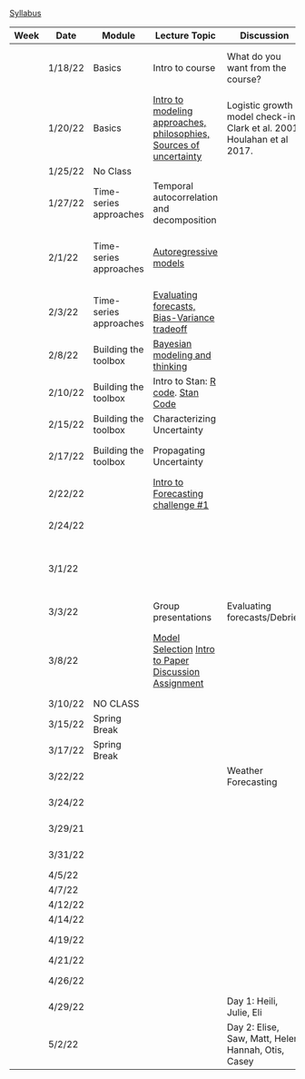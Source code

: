 [Syllabus](Syllabus.pdf)


|Week|Date   |Module                |Lecture Topic                                                     |Discussion                                                              |Lab                                                     |Reading                                                                                |
|----|-------|----------------------|------------------------------------------------------------------|------------------------------------------------------------------------|--------------------------------------------------------|---------------------------------------------------------------------------------------|
|    |1/18/22|Basics                |Intro to course                                                   |What do you want from the course?                                       |[Density-dependent population model](labs/intro2R.html) |                                                                                       |
|    |1/20/22|Basics                |[Intro to modeling approaches, philosophies, Sources of uncertainty](lectures/Lecture2.pdf)|Logistic growth model check-in, Clark et al. 2001, Houlahan et al 2017. |                                                        |[Clark et al. 2001](papers/Clark2001.pdf) , [Houlahan et al. 2017](papers/Houlahan2016.pdf)|
|    |1/25/22|No Class              |                                                                  |                                                                        |                                                        |                                                                                       |
|    |1/27/22|Time-series approaches|Temporal autocorrelation and decomposition                        |                                                                        |[Time-series decomposition](labs/ts_decomp_autocorr.html)                              |                                                                                       |
|    |2/1/22 |Time-series approaches|[Autoregressive models](lectures/ARmodels.pdf)                                             |                                                                        |[AR model forecasting](labs/ARmodel.html),  [My code](lectures/AR1model.R)                    |[Optional Reading: NEON working with time](https://www.neonscience.org/resources/learning-hub/tutorials/introduction-working-time-series-data-text-formats-r)                                                                 |
|    |2/3/22 |Time-series approaches|[Evaluating forecasts, Bias-Variance tradeoff](lectures/Lab2&3.pdf)                           |                                                                        |Evaluating time series forecasts [See end of lecture]                        |  Dietze Chapter 16                                                                                     |
|    |2/8/22 |Building the toolbox  |[Bayesian modeling and thinking](lectures/IntroToBayes.pdf)                                   |                                                                        |                                                        |         Dietze Chapter 5                                                                              |
|    |2/10/22|Building the toolbox  |Intro to Stan: [R code](lectures/StanSetup.R). [Stan Code](lectures/StanExample.stan)                                                   |                                                                        |[NDVI model](labs/IntroToStan.html)                           |    [Optional Reading: Stan intro]( https://ourcodingclub.github.io/tutorials/stan-intro/)                                                                                  |
|    |2/15/22|Building the toolbox  |Characterizing Uncertainty                                        |                                                                        |[Parameter Uncertainty](labs/IntroToStan_2.html)                         |                                                                                       |
|    |2/17/22|Building the toolbox  |Propagating Uncertainty                                           |                                                                        |[Process Variability](labs/IntroToStan_3.html)                               |       Dietze Chapter 6 and 11                                                                                |
|    |2/22/22|                      |[Intro to Forecasting challenge #1](labs/challenge1.html)                                 |                                                                        |Forecasting challenge #1                                |                                                                                       |
|    |2/24/22|                      |                                                                  |                                                                        |Forecasting challenge #1                                |                                                                                       |
|    |3/1/22 |                      |                                                                  |                                                 | Forecasting challenge #1     (Email forecast to Bob)                                                  |                                                                                       |
|    |3/3/22 |                      |       Group presentations                                                           |    Evaluating forecasts/Debrief                                                                       |                                                        |                                                                                       |
|    |3/8/22 |                      |  [Model Selection](lectures/ModelSelection.pdf)           [Intro to Paper Discussion Assignment](labs/PaperAssignment.pdf)                                                      |                                                                        |                    Talk with Bob about [project topic/data](labs/Project.html) before 3/9. Project Report Due May 6                                   |    [Model Selection](https://esajournals.onlinelibrary.wiley.com/doi/10.1002/ecy.3336)  [Model Ensembling](https://www.sciencedirect.com/science/article/pii/S016953470600303X?casa_token=E7l5YhfhaagAAAAA:_-WctoidjuF3bKB4Y5tSYui9mUetxllMJXeBfLUf3-qytccfE1sVNh9IbRv8lmH78PxVZqoxEBI)                                                                                  |
|    |3/10/22|NO CLASS              |                                |                                                                        |                          |                                                                                       |
|    |3/15/22|Spring Break          |                                                                  |                                                                        |                               |                                                                                       |
|    |3/17/22|Spring Break          |                                                                  |                                                 |                                                        |                                                                                       |
|    |3/22/22|                      |                                                                 |       Weather Forecasting                                                                 |      Forecasting Challenge 2                                                  |    [Paper 1](https://www.science.org/doi/10.1126/science.aav7274) [Paper 2](https://www.pnas.org/doi/epdf/10.1073/pnas.1716760115)                                                                                    |
|    |3/24/22|                      |                                                                  |                                                                        |                          Forecasting Challenge 2                                   |                                                                                 |
|    |3/29/21|                      |                                                                  |                                                                        |                  Forecasting Challenge 2                                           |               Heili   [Paper](https://onlinelibrary.wiley.com/doi/full/10.1111/ddi.12767)                                                                        |
|    |3/31/22|                      |                                                                  |                                                                        |                     Forecasting Challenge 2                                        |                Julie   [Paper](https://www.pnas.org/doi/full/10.1073/pnas.1710231115)                                                                      |
|    |4/5/22 |                      |                                                                  |                                                                        |                        Final Project                                |                     Eli [Paper](https://www.frontiersin.org/articles/10.3389/ffgc.2020.00021/full)                                                             |
|    |4/7/22 |                      |                                                                  |                                                                        |                    Final Project                                       |                           Elise [Paper](https://esajournals.onlinelibrary.wiley.com/doi/10.1002/ecs2.1525)                                                       |
|    |4/12/22|                      |                                                                  |                                                                        |                       Final Project                                    |                          Saw  [Paper](https://www.mdpi.com/2075-4450/12/4/273/htm)                                                |
|    |4/14/22|                      |                                                                  |                                                                        |                            Final Project                               |                                        Matt  [Paper](https://annforsci.biomedcentral.com/articles/10.1007/s13595-021-01074-z)                                     |
|    |4/19/22|                      |                                                                  |                                                                        |                         Final Project                                  |                               Helen [Paper](https://www.frontiersin.org/articles/10.3389/fenvs.2019.00183/full#B5)                                                |
|    |4/21/22|                      |                                                                  |                                                                        |                        Final Project                                   |                                                          Otis [Paper](https://esajournals.onlinelibrary.wiley.com/doi/10.1002/eap.1761)                            |
|    |4/26/22|                      |                                                                  |                                                                        |                        Final Project                                   |                                                                Hannah [Paper](https://www.nature.com/articles/s41561-019-0480-x)              |
|    |4/29/22|                      |                                                                  |        Day 1: Heili, Julie, Eli                                                                 |                       Presentations                                 |                                                                               Casey [Paper](https://doi.org/10.1016/j.isprsjprs.2020.05.01)       |
|    |5/2/22 |                      |                                                                  |              Day 2: Elise, Saw, Matt, Helen,  Hannah, Otis, Casey                                                          |                                   Presentations                     |                                                                                       |
